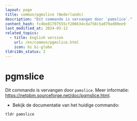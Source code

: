 ```yaml
---
layout: page
title: common/pgmslice (Nederlands)
description: "Dit commando is vervangen door `pamslice`."
content_hash: fc4be81707555cf206634cda758c5a079ad80ee9
last_modified_at: 2024-03-12
related_topics:
  - title: English version
    url: /en/common/pgmslice.html
    icon: bi bi-globe
tldri18n_status: 2
---
```

# pgmslice

Dit commando is vervangen door `pamslice`.
Meer informatie: <https://netpbm.sourceforge.net/doc/pgmslice.html>.

- Bekijk de documentatie van het huidige commando:

`tldr pamslice`

